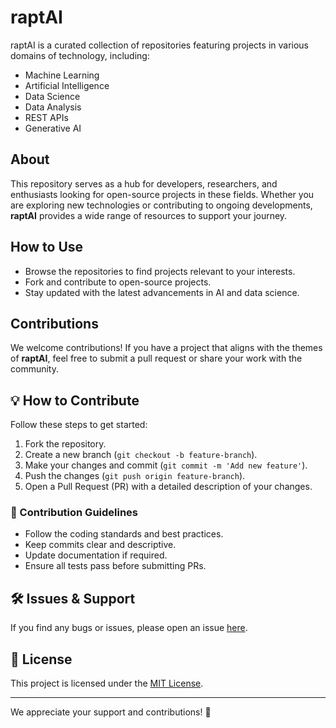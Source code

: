 # raptAI

raptAI is a curated collection of repositories featuring projects in various domains of technology, including:

- Machine Learning
- Artificial Intelligence
- Data Science
- Data Analysis
- REST APIs
- Generative AI

## About

This repository serves as a hub for developers, researchers, and enthusiasts looking for open-source projects in these fields. Whether you are exploring new technologies or contributing to ongoing developments, **raptAI** provides a wide range of resources to support your journey.

## How to Use

- Browse the repositories to find projects relevant to your interests.
- Fork and contribute to open-source projects.
- Stay updated with the latest advancements in AI and data science.

## Contributions

We welcome contributions! If you have a project that aligns with the themes of **raptAI**, feel free to submit a pull request or share your work with the community.

## 💡 How to Contribute

Follow these steps to get started:

1. Fork the repository.
2. Create a new branch (`git checkout -b feature-branch`).
3. Make your changes and commit (`git commit -m 'Add new feature'`).
4. Push the changes (`git push origin feature-branch`).
5. Open a Pull Request (PR) with a detailed description of your changes.

### 🔖 Contribution Guidelines
- Follow the coding standards and best practices.
- Keep commits clear and descriptive.
- Update documentation if required.
- Ensure all tests pass before submitting PRs.

## 🛠️ Issues & Support

If you find any bugs or issues, please open an issue [here](https://github.com/balajihambeere/rapt-ai/issues).

## 📜 License

This project is licensed under the [MIT License](LICENSE).

---

We appreciate your support and contributions! 🎉

